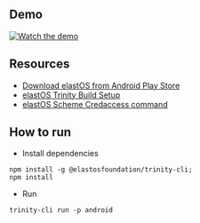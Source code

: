 ## Demo
[![Watch the demo](https://img.youtube.com/vi/07C_j03iTQU/maxresdefault.jpg)](https://youtu.be/07C_j03iTQU)

## Resources
- [Download elastOS from Android Play Store](https://play.google.com/store/apps/details?id=org.elastos.trinity.runtime)
- [elastOS Trinity Build Setup](https://developer.elastos.org/build/elastos/setup/environment_setup/)
- [elastOS Scheme Credaccess command](https://developer.elastos.org/build/elastos_scheme/#access-credentials-command)

## How to run
- Install dependencies
```
npm install -g @elastosfoundation/trinity-cli;
npm install
```
- Run
```
trinity-cli run -p android
```

